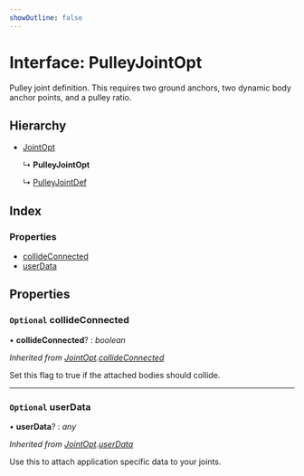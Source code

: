 ```yaml
---
showOutline: false
---
```


# Interface: PulleyJointOpt

Pulley joint definition. This requires two ground anchors, two dynamic body
anchor points, and a pulley ratio.

## Hierarchy

* [JointOpt](/api/interfaces/jointopt)

  ↳ **PulleyJointOpt**

  ↳ [PulleyJointDef](/api/interfaces/pulleyjointdef)

## Index

### Properties

* [collideConnected](/api/interfaces/pulleyjointopt#optional-collideconnected)
* [userData](/api/interfaces/pulleyjointopt#optional-userdata)

## Properties

### `Optional` collideConnected

• **collideConnected**? : *boolean*

*Inherited from [JointOpt](/api/interfaces/jointopt).[collideConnected](/api/interfaces/jointopt#optional-collideconnected)*

Set this flag to true if the attached bodies
should collide.

___

### `Optional` userData

• **userData**? : *any*

*Inherited from [JointOpt](/api/interfaces/jointopt).[userData](/api/interfaces/jointopt#optional-userdata)*

Use this to attach application specific data to your joints.
